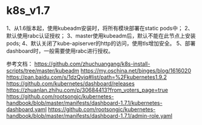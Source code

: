 # k8s_v1.7
1、从1.6版本起，使用kubeadm安装时，将所有模块部署在static pods中；
2、默认使用rabc认证授权；
3、master使用kubeadm后，默认不能在此节点上安装pods; 
4、默认关闭了kube-apiserver的http的访问，使用tls增加安全。
5、部署dashboard时，一般需要使用rabc进行授权。

参考文档：
https://github.com/zhuchuangang/k8s-install-scripts/tree/master/kubeadm
https://my.oschina.net/binges/blog/1616020
https://pan.baidu.com/s/1dzQyiq#list/path=%2Fkubernetes1.9.2
https://github.com/kubernetes/dashboard/releases
https://zhuanlan.zhihu.com/p/30684413?from_voters_page=true
https://github.com/rootsongjc/kubernetes-handbook/blob/master/manifests/dashboard-1.7.1/kubernetes-dashboard.yaml
https://github.com/rootsongjc/kubernetes-handbook/blob/master/manifests/dashboard-1.7.1/admin-role.yaml

